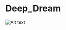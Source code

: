 # Deep_Dream


![Alt text](https://scontent-ord1-1.xx.fbcdn.net/v/t1.0-9/14708313_155636751566511_516019403833020880_n.jpg?oh=9c7b66eea138afa968822e2e8b64cac8&oe=58D8E07D, "Original Photo:")
